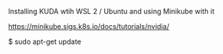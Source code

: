 Installing KUDA wtih WSL 2 / Ubuntu and using Minikube with it

https://minikube.sigs.k8s.io/docs/tutorials/nvidia/ 


$ sudo apt-get update
